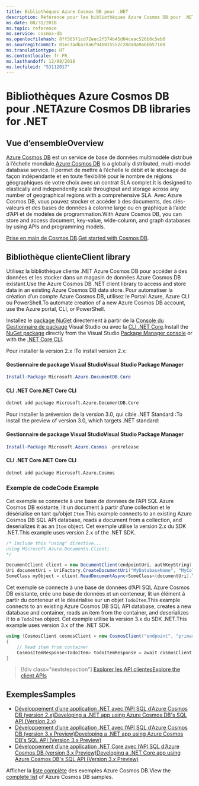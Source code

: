 ```yaml
---
title: Bibliothèques Azure Cosmos DB pour .NET
description: Référence pour les bibliothèques Azure Cosmos DB pour .NET
ms.date: 08/31/2018
ms.topic: reference
ms.service: cosmos-db
ms.openlocfilehash: 8ff565f1cd72eec2f574b45d04ceac526b8c5eb0
ms.sourcegitcommit: 01ec3adba39a6f946015552c28da0a9a6bb57180
ms.translationtype: HT
ms.contentlocale: fr-FR
ms.lasthandoff: 12/08/2018
ms.locfileid: "53112017"
---
```

# <a name="azure-cosmos-db-libraries-for-net"></a><span data-ttu-id="62096-103">Bibliothèques Azure Cosmos DB pour .NET</span><span class="sxs-lookup"><span data-stu-id="62096-103">Azure Cosmos DB libraries for .NET</span></span>

## <a name="overview"></a><span data-ttu-id="62096-104">Vue d’ensemble</span><span class="sxs-lookup"><span data-stu-id="62096-104">Overview</span></span>

<span data-ttu-id="62096-105">[Azure Cosmos DB](https://docs.microsoft.com/azure/cosmos-db/introduction) est un service de base de données multimodèle distribué à l’échelle mondiale.</span><span class="sxs-lookup"><span data-stu-id="62096-105">[Azure Cosmos DB](https://docs.microsoft.com/azure/cosmos-db/introduction) is a globally distributed, multi-model database service.</span></span> <span data-ttu-id="62096-106">Il permet de mettre à l’échelle le débit et le stockage de façon indépendante et en toute flexibilité pour le nombre de régions géographiques de votre choix avec un contrat SLA complet.</span><span class="sxs-lookup"><span data-stu-id="62096-106">It is designed to elastically and independently scale throughput and storage across any number of geographical regions with a comprehensive SLA.</span></span> <span data-ttu-id="62096-107">Avec Azure Cosmos DB, vous pouvez stocker et accéder à des documents, des clés-valeurs et des bases de données à colonne large ou en graphique à l’aide d’API et de modèles de programmation.</span><span class="sxs-lookup"><span data-stu-id="62096-107">With Azure Cosmos DB, you can store and access document, key-value, wide-column, and graph databases by using APIs and programming models.</span></span> 

<span data-ttu-id="62096-108">[Prise en main de Cosmos DB](https://docs.microsoft.com/azure/cosmos-db/create-sql-api-dotnet).</span><span class="sxs-lookup"><span data-stu-id="62096-108">[Get started with Cosmos DB](https://docs.microsoft.com/azure/cosmos-db/create-sql-api-dotnet).</span></span>

## <a name="client-library"></a><span data-ttu-id="62096-109">Bibliothèque cliente</span><span class="sxs-lookup"><span data-stu-id="62096-109">Client library</span></span>

<span data-ttu-id="62096-110">Utilisez la bibliothèque cliente .NET Azure Cosmos DB pour accéder à des données et les stocker dans un magasin de données Azure Cosmos DB existant.</span><span class="sxs-lookup"><span data-stu-id="62096-110">Use the Azure Cosmos DB .NET client library to access and store data in an existing Azure Cosmos DB data store.</span></span> <span data-ttu-id="62096-111">Pour automatiser la création d’un compte Azure Cosmos DB, utilisez le Portail Azure, Azure CLI ou PowerShell.</span><span class="sxs-lookup"><span data-stu-id="62096-111">To automate creation of a new Azure Cosmos DB account, use the Azure portal, CLI, or PowerShell.</span></span>

<span data-ttu-id="62096-112">Installez le [package NuGet](https://www.nuget.org/packages/Microsoft.Azure.DocumentDB.Core) directement à partir de la [Console du Gestionnaire de package][PackageManager] Visual Studio ou avec la [CLI .NET Core][DotNetCLI].</span><span class="sxs-lookup"><span data-stu-id="62096-112">Install the [NuGet package](https://www.nuget.org/packages/Microsoft.Azure.DocumentDB.Core) directly from the Visual Studio [Package Manager console][PackageManager] or with the [.NET Core CLI][DotNetCLI].</span></span>

<span data-ttu-id="62096-113">Pour installer la version 2.x :</span><span class="sxs-lookup"><span data-stu-id="62096-113">To install version 2.x:</span></span>

#### <a name="visual-studio-package-manager"></a><span data-ttu-id="62096-114">Gestionnaire de package Visual Studio</span><span class="sxs-lookup"><span data-stu-id="62096-114">Visual Studio Package Manager</span></span>

```powershell
Install-Package Microsoft.Azure.DocumentDB.Core
```

#### <a name="net-core-cli"></a><span data-ttu-id="62096-115">CLI .NET Core</span><span class="sxs-lookup"><span data-stu-id="62096-115">.NET Core CLI</span></span>

```bash
dotnet add package Microsoft.Azure.DocumentDB.Core
```

<span data-ttu-id="62096-116">Pour installer la préversion de la version 3.0, qui cible .NET Standard :</span><span class="sxs-lookup"><span data-stu-id="62096-116">To install the preview of version 3.0, which targets .NET standard:</span></span> 

#### <a name="visual-studio-package-manager"></a><span data-ttu-id="62096-117">Gestionnaire de package Visual Studio</span><span class="sxs-lookup"><span data-stu-id="62096-117">Visual Studio Package Manager</span></span>

```powershell
Install-Package Microsoft.Azure.Cosmos -prerelease
```

#### <a name="net-core-cli"></a><span data-ttu-id="62096-118">CLI .NET Core</span><span class="sxs-lookup"><span data-stu-id="62096-118">.NET Core CLI</span></span>

```bash
dotnet add package Microsoft.Azure.Cosmos
```


### <a name="code-example"></a><span data-ttu-id="62096-119">Exemple de code</span><span class="sxs-lookup"><span data-stu-id="62096-119">Code Example</span></span>

<span data-ttu-id="62096-120">Cet exemple se connecte à une base de données de l’API SQL Azure Cosmos DB existante, lit un document à partir d’une collection et le désérialise en tant qu’objet `Item`.</span><span class="sxs-lookup"><span data-stu-id="62096-120">This example connects to an existing Azure Cosmos DB SQL API database, reads a document from a collection, and deserializes it as an `Item` object.</span></span> <span data-ttu-id="62096-121">Cet exemple utilise la version 2.x du SDK .NET.</span><span class="sxs-lookup"><span data-stu-id="62096-121">This example uses version 2.x of the .NET SDK.</span></span>   

```csharp
/* Include this "using" directive...
using Microsoft.Azure.Documents.Client;
*/

DocumentClient client = new DocumentClient(endpointUri, authKeyString);
Uri documentUri = UriFactory.CreateDocumentUri("MyDatabaseName", "MyCollectionName", "DocumentId");
SomeClass myObject = client.ReadDocumentAsync<SomeClass>(documentUri).ToString();
```

<span data-ttu-id="62096-122">Cet exemple se connecte à une base de données d’API SQL Azure Cosmos DB existante, crée une base de données et un conteneur, lit un élément à partir du conteneur et le désérialise sur un objet `TodoItem`.</span><span class="sxs-lookup"><span data-stu-id="62096-122">This example connects to an existing Azure Cosmos DB SQL API database, creates a new database and container, reads an item from the container, and deserializes it to a `TodoItem` object.</span></span> <span data-ttu-id="62096-123">Cet exemple utilise la version 3.x du SDK .NET.</span><span class="sxs-lookup"><span data-stu-id="62096-123">This example uses version 3.x of the .NET SDK.</span></span>   

```csharp
using (CosmosClient cosmosClient = new CosmosClient("endpoint", "primaryKey"))
{
    // Read item from container
    CosmosItemResponse<TodoItem> todoItemResponse = await cosmosClient.Databases["DatabaseId"].Containers["ContainerId"].Items.ReadItemAsync<TodoItem>("partitionKeyValue", "ItemId");
}
```

> [!div class="nextstepaction"]
> [<span data-ttu-id="62096-124">Explorer les API clientes</span><span class="sxs-lookup"><span data-stu-id="62096-124">Explore the client APIs</span></span>](/dotnet/api/overview/azure/cosmosdb/client)

## <a name="samples"></a><span data-ttu-id="62096-125">Exemples</span><span class="sxs-lookup"><span data-stu-id="62096-125">Samples</span></span>

* [<span data-ttu-id="62096-126">Développement d’une application .NET avec l’API SQL d’Azure Cosmos DB (version 2.x)</span><span class="sxs-lookup"><span data-stu-id="62096-126">Developing a .NET app using Azure Cosmos DB's SQL API (Version 2.x)</span></span>](https://github.com/Azure-Samples/documentdb-dotnet-todo-app/)
* [<span data-ttu-id="62096-127">Développement d’une application .NET avec l’API SQL d’Azure Cosmos DB (version 3.x Preview)</span><span class="sxs-lookup"><span data-stu-id="62096-127">Developing a .NET app using Azure Cosmos DB's SQL API (Version 3.x Preview)</span></span>](https://github.com/Azure-Samples/cosmos-dotnet-todo-app/)
* [<span data-ttu-id="62096-128">Développement d’une application .NET Core avec l’API SQL d’Azure Cosmos DB (version 3.x Preview)</span><span class="sxs-lookup"><span data-stu-id="62096-128">Developing a .NET Core app using Azure Cosmos DB's SQL API (Version 3.x Preview)</span></span>](https://github.com/Azure-Samples/cosmos-dotnet-core-getting-started)

<span data-ttu-id="62096-129">Afficher la [liste complète](https://azure.microsoft.com/resources/samples/?platform=dotnet&term=cosmosdb) des exemples Azure Cosmos DB.</span><span class="sxs-lookup"><span data-stu-id="62096-129">View the [complete list](https://azure.microsoft.com/resources/samples/?platform=dotnet&term=cosmosdb) of Azure Cosmos DB samples.</span></span>

[PackageManager]: https://docs.microsoft.com/nuget/tools/package-manager-console
[DotNetCLI]: https://docs.microsoft.com/dotnet/core/tools/dotnet-add-package

